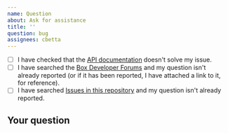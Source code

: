 ```yaml
---
name: Question
about: Ask for assistance
title: ''
question: bug
assignees: cbetta
---
```


- [ ] I have checked that the [API documentation][api-docs] doesn't solve my issue.
- [ ] I have searched the [Box Developer Forums][dev-forums] and my question
  isn't already  reported (or if it has been reported, I have attached a link to
  it, for reference).
- [ ] I have searched [Issues in this repository][github-repo] and my question
  isn't already reported.

## Your question
<!-- Replace this text with a description of what question you have -->
<!-- Please include as much detail as possible -->

[api-docs]: https://developer.box.com/
[dev-forums]: https://community.box.com/t5/Platform-and-Development-Forum/bd-p/DeveloperForum
[github-repo]: https://github.com/box/box-openapi/search?type=Issues
